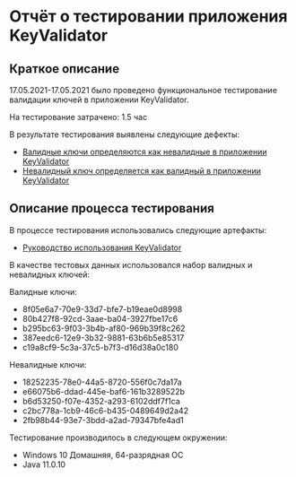 # Отчёт о тестировании приложения KeyValidator

## Краткое описание

17.05.2021-17.05.2021 было проведено функциональное тестирование валидации ключей в приложении KeyValidator.

На тестирование затрачено: 1.5 час  

В результате тестирования выявлены следующие дефекты:
* [Валидные ключи определяются как невалидные в приложении KeyValidator](https://github.com/tvkosa/javadz1.2/issues/1#issue-893168500)
* [Невалидный ключ определяется как валидный в приложении KeyValidator](https://github.com/tvkosa/javadz1.2/issues/2#issue-893173665)

## Описание процесса тестирования

В процессе тестирования использовались следующие артефакты:
* [Руководство использования KeyValidator](https://github.com/netology-code/javaqa-homeworks/blob/master/intro/user-manual.md)


В качестве тестовых данных использовался набор валидных и невалидных ключей:

Валидные ключи:
* 8f05e6a7-70e9-33d7-bfe7-b19eae0d8998
* 80b427f8-92cd-3aae-ba04-3927fbe17c6
* b295bc63-9f03-3b4b-af80-969b39f8c262
* 387eedc6-12e9-3b32-9881-63b6b5e85317
* c19a8cf9-5c3a-37c5-b7f3-d16d38a0c180

Невалидные ключи:
* 18252235-78e0-44a5-8720-556f0c7da17a
* e66075b6-ddad-445e-baf6-161b3289522b
* b6d53250-f07e-4352-a293-6102ddf7f1ca
* c2bc778a-1cb9-46c6-b435-0489649d2a42
* 2fb98b44-93e7-3bdd-a2ad-79347bfe4ad1


Тестирование производилось в следующем окружении:
* Windows 10 Домашняя, 64-разрядная ОС
* Java 11.0.10